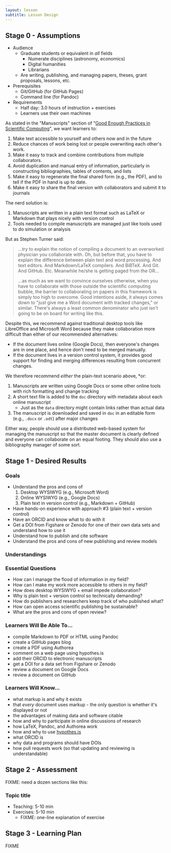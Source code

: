 ```yaml
---
layout: lesson
subtitle: Lesson Design
---
```

## Stage 0 - Assumptions

*   Audience
    *   Graduate students or equivalent in *all* fields
        *   Numerate disciplines (astronomy, economics)
        *   Digital humanities
        *   Librarians
    *   Are writing, publishing, and managing papers, theses, grant proposals, lessons, etc.
*   Prerequisites
    *   Git/GitHub (for GitHub Pages)
    *   Command line (for Pandoc)
*   Requirements
    *   Half day: 3.0 hours of instruction + exercises
    *   Learners use their own machines


As stated in the "Manuscripts" section of
"[Good Enough Practices in Scientific Computing][good-enough]",
we want learners to:

1.  Make text accessible to yourself and others now and in the future
2.  Reduce chances of work being lost or people overwriting each other's work.
3.  Make it easy to track and combine contributions from multiple collaborators.
4.  Avoid duplication and manual entry of information,
    particularly in constructing bibliographies, tables of contents, and lists
5.  Make it easy to regenerate the final shared form (e.g., the PDF),
    and to tell if the PDF in hand is up to date.
6.  Make it easy to share the final version with collaborators and submit it to journals

The nerd solution is:

1.  Manuscripts are written in a plain text format such as LaTeX or Markdown that plays nicely with version control
2.  Tools needed to compile manuscripts are managed just like tools used to do simulation or analysis

But as Stephen Turner said:

> ...try to explain the notion of compiling a document to an overworked physician you collaborate with.
> Oh, but before that, you have to explain the difference between plain text and word processing.
> And text editors.
> And Markdown/LaTeX compilers.
> And BiBTeX.
> And Git.
> And GitHub. Etc.
> Meanwhile he/she is getting paged from the OR...
>
> ...as much as we want to convince ourselves otherwise,
> when you have to collaborate with those outside the scientific computing bubble,
> the barrier to collaborating on papers in this framework is simply too high to overcome.
> Good intentions aside,
> it always comes down to "just give me a Word document with tracked changes," or similar.
> There's always a least common denominator who just isn't going to be on board for writing like this.

Despite this,
we recommend against traditional desktop tools like LibreOffice and Microsoft Word
because they make collaboration more difficult than either of our recommended alternatives:

*   If the document lives online (Google Docs),
    then everyone's changes are in one place,
    and hence don't need to be merged manually.
*   If the document lives in a version control system,
    it provides good support for finding and merging differences resulting from concurrent changes.

We therefore recommend *either* the plain-text scenario above,
*or:

1.  Manuscripts are written using Google Docs or some other online tools with rich formatting and change tracking
2.  A short text file is added to the `doc` directory with metadata about each online manuscript
    *   Just as the `data` directory might contain links rather than actual data
3.  The manuscript is downloaded and saved in `doc` in an editable form (e.g., `.docx` or `.odt`) after major changes

Either way,
people should use a distributed web-based system for managing the manuscript
so that the master document is clearly defined and everyone can collaborate on an equal footing.
They should also use a bibliography manager of some sort.

## Stage 1 - Desired Results

### Goals

*   Understand the pros and cons of
    1.  Desktop WYSIWYG (e.g., Microsoft Word)
    2.  Online WYSIWYG (e.g., Google Docs)
    3.  Plain text in version control (e.g., Markdown + GitHub)
*   Have hands-on experience with approach #3 (plain text + version control)
*   Have an ORCID and know what to do with it
*   Get a DOI from Figshare or Zenodo for one of their own data sets
    and understand how to use it
*   Understand how to publish and cite software
*   Understand the pros and cons of new publishing and review models

### Understandings

### Essential Questions

*   How can I manage the flood of information in my field?
*   How can I make my work more accessible to others in my field?
*   How does desktop WYSIWYG + email impede collaboration?
*   Why is plain text + version control so technically demanding?
*   How do publishers and researchers keep track of who published what?
*   How can open access scientific publishing be sustainable?
*   What are the pros and cons of open review?

### Learners Will Be Able To...

*   compile Markdown to PDF or HTML using Pandoc
*   create a GitHub pages blog
*   create a PDF using Authorea
*   comment on a web page using hypothes.is
*   add their ORCID to electronic manuscripts
*   get a DOI for a data set from Figshare or Zenodo
*   review a document on Google Docs
*   review a document on GitHub

### Learners Will Know...

*   what markup is and why it exists
*   that *every* document uses markup - the only question is whether it's displayed or not
*   the advantages of making data and software citable
*   how and why to participate in online discussions of research
*   how LaTeX, Pandoc, and Authorea work
*   how and why to use [hypothes.is](hypothes.is)
*   what ORCID is
*   why data and programs should have DOIs
*   how pull requests work (so that updating and reviewing is understandable)

## Stage 2 - Assessment

FIXME: need a dozen sections like this:

### Topic title

*   Teaching: 5-10 min
*   Exercises: 5-10 min
    *   FIXME: one-line explanation of exercise

## Stage 3 - Learning Plan

FIXME

[good-enough]: https://github.com/swcarpentry/good-enough-practices-in-scientific-computing
